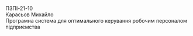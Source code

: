 ПЗПІ-21-10  
Карасьов Михайло  
Програмна система для оптимального керування робочим персоналом підприємства
